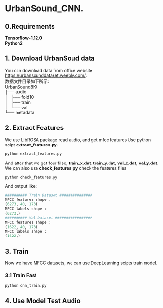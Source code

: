 # UrbanSound_CNN.
## 0.Requirements
**Tensorflow-1.12.0**  
**Python2**

## 1. Download UrbanSoud data
You can download data from office website https://urbansounddataset.weebly.com/.  
数据文件目录如下所示:  
UrbanSound8K/  
├── audio  
│   ├── fold10  
│   ├── train  
│   └── val  
└── metadata  

## 2. Extract Features
We use LibROSA package read audio, and get mfcc features.Use python scipt **extract_features.py**.
```python
python extract_features.py
```
And after that we get four filse, **train_x.dat**, **train_y.dat**, **val_x.dat**, **val_y.dat**.  
We can also use **check_features.py** check the features files.
```python
python check_features.py
```
And output like : 
```python
########## Train Dataset ###############
MFCC features shape : 
(6273, 40, 173)
MFCC labels shape : 
(6273,)
########## Val Dataset #################
MFCC features shape : 
(1622, 40, 173)
MFCC labels shape : 
(1622,)
```

## 3. Train
Now we have MFCC datasets, we can use DeepLearning scipts train model.
### 3.1 Train Fast
```python
python cnn_train.py
```

## 4. Use Model Test Audio
